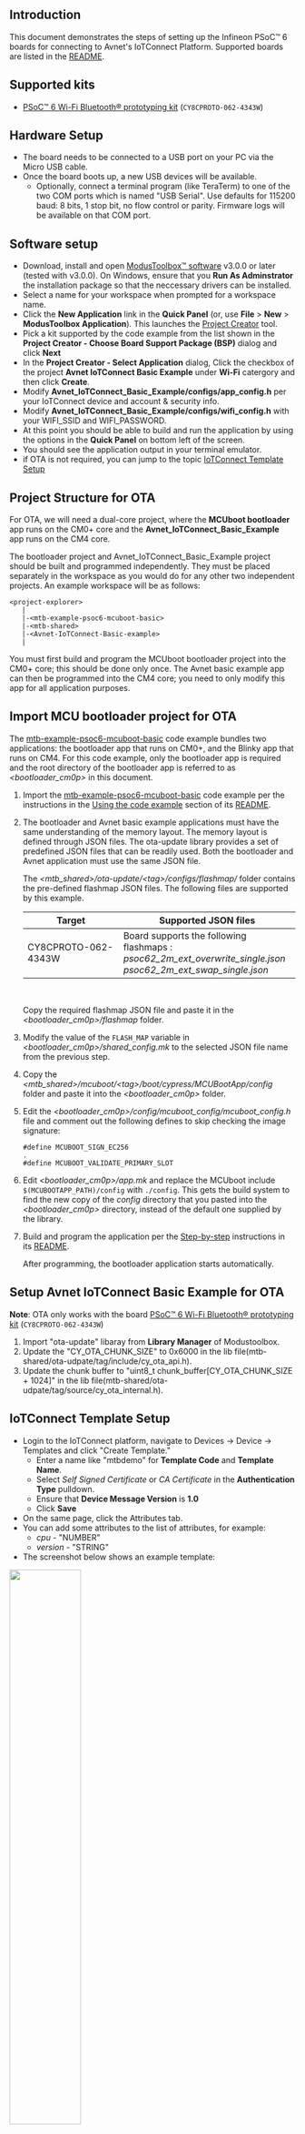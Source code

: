 ## Introduction

This document demonstrates the steps of setting up the Infineon PSoC&trade; 6 boards
for connecting to Avnet's IoTConnect Platform. Supported boards are listed in the [README](https://github.com/avnet-iotconnect/iotc-modustoolbox-example/blob/main/README.md).

## Supported kits

- [PSoC&trade; 6 Wi-Fi Bluetooth&reg; prototyping kit](https://www.infineon.com/CY8CPROTO-062-4343W) (`CY8CPROTO-062-4343W`)

## Hardware Setup

* The board needs to be connected to a USB port on your PC via the Micro USB cable.
* Once the board boots up, a new USB devices will be available. 
  * Optionally, connect a terminal program (like TeraTerm) to one of the two COM ports
which is named "USB Serial". Use defaults for 115200 baud: 8 bits, 1 stop bit, no flow control or parity. 
Firmware logs will be available on that COM port. 


## Software setup
- Download, install and open [ModusToolbox&trade; software](https://www.cypress.com/products/modustoolbox-software-environment) v3.0.0 or later (tested with v3.0.0). On Windows, ensure that you **Run As Adminstrator** the installation package so that the neccessary drivers can be installed.
- Select a name for your workspace when prompted for a workspace name.
- Click the **New Application** link in the **Quick Panel** (or, use **File** > **New** > **ModusToolbox Application**). This launches the [Project Creator](https://www.cypress.com/ModusToolboxProjectCreator) tool.
- Pick a kit supported by the code example from the list shown in the **Project Creator - Choose Board Support Package (BSP)** dialog and click **Next**
- In the **Project Creator - Select Application** dialog, Click the checkbox of the project **Avnet IoTConnect Basic Example** under **Wi-Fi** catergory and then click **Create**. 
- Modify **Avnet_IoTConnect_Basic_Example/configs/app_config.h** per your IoTConnect device and account & security info.
- Modify **Avnet_IoTConnect_Basic_Example/configs/wifi_config.h** with your WIFI_SSID and WIFI_PASSWORD.
- At this point you should be able to build and run the application by using the options in the **Quick Panel** on bottom left of the screen.   
- You should see the application output in your terminal emulator.
- if OTA is not required, you can jump to the topic [IoTConnect Template Setup](https://github.com/avnet-iotconnect/iotc-modustoolbox-example/blob/main/QUICKSTART_DEMO.md#iotconnect-template-setup)

## Project Structure for OTA

For OTA, we will need a dual-core project, where the **MCUboot bootloader** app runs on the CM0+ core and the **Avnet_IoTConnect_Basic_Example** app runs on the CM4 core.

The bootloader project and Avnet_IoTConnect_Basic_Example project should be built and programmed independently. They must be placed separately in the workspace as you would do for any other two independent projects. An example workspace will be as follows:

   ```
   <project-explorer>
      |
      |-<mtb-example-psoc6-mcuboot-basic>
      |-<mtb-shared>
      |-<Avnet-IoTConnect-Basic-example>
      |
   ```

You must first build and program the MCUboot bootloader project into the CM0+ core; this should be done only once. The Avnet basic example app can then be programmed into the CM4 core; you need to only modify this app for all application purposes.

## Import MCU bootloader project for OTA

The [mtb-example-psoc6-mcuboot-basic](https://github.com/Infineon/mtb-example-psoc6-mcuboot-basic) code example bundles two applications: the bootloader app that runs on CM0+, and the Blinky app that runs on CM4. For this code example, only the bootloader app is required and the root directory of the bootloader app is referred to as *\<bootloader_cm0p>* in this document.

1. Import the [mtb-example-psoc6-mcuboot-basic](https://github.com/Infineon/mtb-example-psoc6-mcuboot-basic) code example per the instructions in the [Using the code example](https://github.com/Infineon/mtb-example-psoc6-mcuboot-basic#using-the-code-example) section of its [README](https://github.com/Infineon/mtb-example-psoc6-mcuboot-basic/blob/master/README.md).

2. The bootloader and Avnet basic example applications must have the same understanding of the memory layout. The memory layout is defined through JSON files. The ota-update library provides a set of predefined JSON files that can be readily used. Both the bootloader and Avnet application must use the same JSON file.

   The *\<mtb_shared>/ota-update/\<tag>/configs/flashmap/* folder contains the pre-defined flashmap JSON files. The following files are supported by this example.

   Target      | Supported JSON files
   ----------- |----------------------------------
   CY8CPROTO-062-4343W <br> | Board supports the following flashmaps : <br> *psoc62_2m_ext_overwrite_single.json* <br> *psoc62_2m_ext_swap_single.json* <br> 


   <br>

   Copy the required flashmap JSON file and paste it in the *\<bootloader_cm0p>/flashmap* folder.

3. Modify the value of the `FLASH_MAP` variable in  *\<bootloader_cm0p>/shared_config.mk* to the selected JSON file name from the previous step.

4. Copy the *\<mtb_shared>/mcuboot/\<tag>/boot/cypress/MCUBootApp/config* folder and paste it into the *\<bootloader_cm0p>* folder.

5. Edit the *\<bootloader_cm0p>/config/mcuboot_config/mcuboot_config.h* file and comment out the following defines to skip checking the image signature:

   ```
   #define MCUBOOT_SIGN_EC256
   .
   #define MCUBOOT_VALIDATE_PRIMARY_SLOT
   ```

6. Edit *\<bootloader_cm0p>/app.mk* and replace the MCUboot include `$(MCUBOOTAPP_PATH)/config` with `./config`. This gets the build system to find the new copy of the *config* directory that you pasted into the *\<bootloader_cm0p>* directory, instead of the default one supplied by the library.

7. Build and program the application per the [Step-by-step](https://github.com/Infineon/mtb-example-psoc6-mcuboot-basic#step-by-step-instructions) instructions in its [README](https://github.com/Infineon/mtb-example-psoc6-mcuboot-basic/blob/master/README.md).

    After programming, the bootloader application starts automatically.


## Setup Avnet IoTConnect Basic Example for OTA

**Note**: OTA only works with the board [PSoC&trade; 6 Wi-Fi Bluetooth&reg; prototyping kit](https://www.infineon.com/CY8CPROTO-062-4343W) (`CY8CPROTO-062-4343W`)
1. Import "ota-update" libaray from **Library Manager** of Modustoolbox.
2. Update the "CY_OTA_CHUNK_SIZE" to 0x6000 in the lib file(mtb-shared/ota-udpate/tag/include/cy_ota_api.h).
3. Update the chunk buffer to "uint8_t chunk_buffer[CY_OTA_CHUNK_SIZE + 1024]" in the lib file(mtb-shared/ota-udpate/tag/source/cy_ota_internal.h).

## IoTConnect Template Setup

* Login to the IoTConnect platform, navigate to Devices -> Device -> Templates and click "Create Template."
  * Enter a name like "mtbdemo" for **Template Code** and **Template Name**. 
  * Select *Self Signed Certificate* or *CA Certificate* in the **Authentication Type** pulldown.
  * Ensure that **Device Message Version** is **1.0**
  * Click **Save**
* On the same page, click the Attributes tab.
* You can add some attributes to the list of attributes, for example:
  * *cpu*  - "NUMBER"
  * *version*     - "STRING"
* The screenshot below shows an example template:

<img src="media/template.png" width="50%" height="50%" />


## Setting up the Device on IoTConnect
 
* Navigate to Device -> Device and click the **Create Device** button.
* Enter your device unique ID.
* Choose your entity where you will create the device.
* Select the Template that was created in a previous step.
* Enter the [fingerprint of your certificate](#Obtaining-the-Device-Certificate-Fingerprint). 
* Click **Save**.

<img src="media/iotc-device.png" width="50%" height="50%" />

## Setting up firmware on IoTConnect for OTA

* Navigate to Device -> Device, click **Firmware** on the bottom panal.
* Upload the .bin format OTA firmware under your template and click **Save**.
* When pushing OTA update, click *Released* or *Draft* number under your template, the click the first "test OTA" icon of the five icons on the right "Actions" side 
* Select your "Device" and "Template", then click **Update** icon to push the OTA update to your board.
* After a successful OTA, the board will restart itself and boot the new image as the log below.
```
APP CB OTA Session Complete
[F5] : [L2] : 0154 00:05:58.280 cy_ota_complete()   RESETTING NOW !!!! This takes a few minutes.
```
<img src="media/ota.png" width="50%" height="50%" />

## Appendix

### Obtaining the Device Certificate Fingerprint

This section outlines how to set up the device for IoTConnect Self Signed Certificate or CA Certificate authentication type.
Steps for other authentication types are out of scope for this guide.

* Obtain the fingerprint of device certificate.
   * Generate your certificate in PEM format.
   * The fingerprint of the certificate can be either SHA256 or SHA1.
   * You can execute ``` openssl x509 -noout -fingerprint -inform pem -in cert.pem ``` if openssl is installed.
   * The contents of *cert.pem* can be pasted into an online fingerprint calculator such as [this one](https://www.samltool.com/fingerprint.php). 

  
Note that publishing the device certificate or fingerprint online is not technically unsafe 
because the certificate must be paired by the private key derived data during authentication. 
The private key is securely stored on the device and cannot be accessed even programmatically.
The only information that may potentially "leak" by using a public web site in this fashion is the informational 
manufacturer data, including the device serial number. Below is a sample screenshot:

<img src="media/fingerprint.png" width="50%" height="50%" />